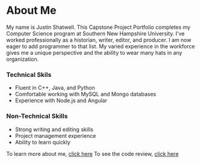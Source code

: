 # About Me
My name is Justin Shatwell. This Capstone Project Portfolio completes my Computer Science program at Southern New Hampshire University. I've worked professionally as a historian, writer, editor, and producer. I am now eager to add programmer to that list. My varied experience in the workforce gives me a unique perspective and the ability to wear many hats in any organization.
### Technical Skils
- Fluent in C++, Java, and Python
- Comfortable working with MySQL and Mongo databases
- Experience with Node.js and Angular

### Non-Technical Skills
- Strong writing and editing skills
- Project management experience
- Ability to learn quickly

To learn more about me, [click here](assessment.md)
To see the code review, [click here](https://youtube.com)
